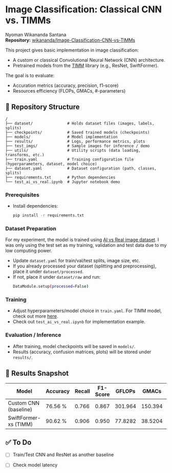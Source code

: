# Image Classification: Classical CNN vs. TIMMs
Nyoman Wikananda Santana  
**Repository:** [wikananda/Image-Classification-CNN-vs-TIMMs](https://github.com/wikananda/Image-Classification-CNN-vs-TIMMs)  

This project gives basic implementation in image classification:  
- A custom or classical Convolutional Neural Network (CNN) architecture.  
- Pretrained models from the [TIMM](https://huggingface.co/timm) library (e.g., ResNet, SwiftFormer).  

The goal is to evaluate:  
- Accuration metrics (accuracy, precision, f1-score) 
- Resources efficiency (FLOPs, GMACs, #-parameters)

## 📁 Repository Structure  
```
/
├── dataset/               # Holds dataset files (images, labels, splits)
├── checkpoints/           # Saved trained models (checkpoints)
├── models/                # Model implementation
├── results/               # Logs, performance metrics, plots
├── test_imgs/             # Sample images for inference / demo
├── utils/                 # Utility scripts (data loading, transforms, etc.)
├── train.yaml             # Training configuration file (hyperparameters, dataset, model choice)
├── dataset.yaml           # Dataset configuration (path, classes, splits)
├── requirements.txt       # Python dependencies
└── test_ai_vs_real.ipynb  # Jupyter notebook demo
```

### Prerequisites  
- Install dependencies:  
  ```bash
  pip install -r requirements.txt
  ```
### Dataset Preparation  
For my experiment, the model is trained using [AI vs Real image dataset](https://www.kaggle.com/datasets/tristanzhang32/ai-generated-images-vs-real-images). I was only using the test set as my training, validation and test data due to my low computing power.
- Update `dataset.yaml` for train/val/test splits, image size, etc.  
- If you already processed your dataset (splitting and preprocessing), place it under `dataset/processed`.
- If not, place it under `dataset/raw` and run:
  ```bash
  DataModule.setup(processed=False)
  ```  

### Training  
- Adjust hyperparameters/model choice in `train.yaml`. For TIMM model, check out more [here](https://huggingface.co/timm/models).
- Check out `test_ai_vs_real.ipynb` for implementation example.
  
### Evaluation / Inference  
- After training, model checkpoints will be saved in `models/`.  
- Results (accuracy, confusion matrices, plots) will be stored under `results/`.

## 📝 Results Snapshot  
| Model                    | Accuracy  | Recall  | F1-Score  | GFLOPs  |  GMACs  | #-params  |
|--------------------------|-----------|---------|-----------|---------|---------|-----------|
| Custom CNN (baseline)    | 76.56 %   |  0.766  |   0.867   | 301.964 | 150.394 | 63.352 M  |
| SwiftFormer-xs (TIMM)    | 90.62 %   |  0.906  |   0.950   | 77.8282 | 38.5204 | 114.178 K |

## ✅ To Do  
- [ ] Train/Test CNN and ResNet as another baseline
- [ ] Check model latency

